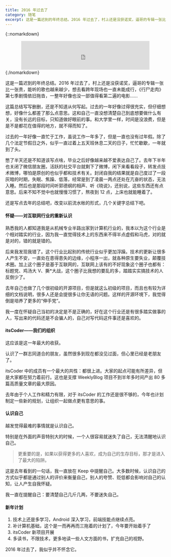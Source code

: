 ```yaml
---
title: 2016 年过去了
category: 随笔
excerpt: 这是一篇迟到的年终总结。2016 年过去了，村上还是没获诺奖，逼哥的专辑一张比一张贵，能听的歌也越来越少，想去看跨年现场也一直未能成行，《行尸走肉》第七季剧情依旧拖沓，一整年好像也没一部值得看第二遍的电影……
---
```


{::nomarkdown}
<center>
<iframe
frameborder="no" border="0" marginwidth="0" marginheight="0" width=80% height=90 src="http://music.163.com/outchain/player?type=2&id=31381877&auto=1&height=66">
</iframe>
</center>
{:/nomarkdown}



这是一篇迟到的年终总结。2016 年过去了，村上还是没获诺奖，逼哥的专辑一张比一张贵，能听的歌也越来越少，想去看跨年现场也一直未能成行，《行尸走肉》第七季剧情依旧拖沓，一整年好像也没一部值得看第二遍的电影……

这篇总结写写删删，还是不知道从何写起。过去的一年好像过得很充实，但仔细想想，好像什么都差了那么点意思。这和自己一直没想清楚自己到底想要做什么有关，没有长远的目标，只知道做好眼前的事。和大学里一样，时间是没浪费，但是是不是都花在值得的地方，就不得而知了。

过去的一年好像一直忙于工作，虽说工作一年多了，但是一直也没有过年假。除了几个法定节假日之外，似乎一直过着上五天班休息二天的日子，忙忙歇歇，一年就到了头。

憋了半天还是不知道该写点啥，毕业之后好像越来越不爱表达自己了。去年下半年也关闭了微信朋友圈，活跃的社交平台就剩下了微博，闲下来看看段子，转发点技术微博，哪怕是原创的也似乎都和技术有关。封闭自我的结果就是自己度过了一段灰暗的时期，失眠、焦躁、低落，经常是到了凌晨一两点还处在亢奋的状态，无法入睡。然后也是那段时间听郭德纲的相声、听《晓说》，还别说，这些东西还有点意思。后来不知不觉中也就慢慢习惯了，熬夜到 12 点，上床也就能睡着了。

还是写点去年的总结吧，改变以前流水帐的形式，几个关键字总结下吧。

#### 怀疑——对互联网行业的重新认识

熟悉我的人都知道我是从机械专业半路出家到计算机行业的，我本以为这个行业是个相对踏实的行业，因为我一直觉得技术上的东西来不得半点虚假和马虎，对的就是对的，错的就是错的。

后来我发现我错了。这个行业比起别的传统行业似乎更加浮躁。技术的更新让很多人产生不安，一直处在患得患失的边缘，小程序一出，就各种原生要失业，颠覆技术圈。加上这个圈子是基于互联网的，互联网上该有的不好现象这个圈子也都有：标题党、鸡汤大 V、撕*大战，这个圈子比我想的要乱的多，踏踏实实搞技术的人反倒少了。

去年自己也做了几个很初级的开源项目，但是就这么初级的项目，而且也有较为详细的文档说明，很多人还是会提很多让你无语的问题。这样的开源环境下，我觉得倒是培养了更多的“伸手党”。

我一度在怀疑自己当初的决定是不是正确的，好在这个行业还是有很多踏实做事的人，写出来的代码还是不会骗人的，自己对写代码这件事还是喜欢的。

#### itsCoder——我们的组织

这应该是这一年最大的收获。

认识了一群志同道合的朋友，虽然很多到现在都没见过面，但心里已经是老朋友了。

itsCoder 中的成员有一个最大的共性：都很上进。大家的起点可能有所差异，但是大家都在努力着前行。这也是支撑 WeeklyBlog 项目不到半年多时间产出 80 多篇高质量文章的最大原因。

去年由于个人工作和精力有限，对于 itsCoder 的工作还是很不够的，今年也计划制定一些新的规划，让组织一起做点更有意思的事。

#### 认识自己

越发觉得最难的事情就是认识自己。

特别是在外面的声音特别大的时候，一个人很容易就迷失了自己，无法清醒地认识自己。

> 更重要的是，如果以获得更多的人喜欢，成为自己的生存目标，那才是进入了最大的陷阱。

这是去年看到的一句话，我一直放在 Keep 中提醒自己。大多数时候，认识自己的方式似乎都是通过别人的评价来衡量自己，别人的夸赞、贬低都会影响对自己的认知，让人产生自我怀疑。

我一直在提醒自己：要清楚自己几斤几两，不要迷失自己。

#### 新年计划

1. 技术上还是多学习，Android 深入学习，前端技能点继续点亮。
2. 补计算机基础，这个是一而再再而三拖着的计划了，今年要开始着手了
3. itsCoder 新项目开展
4. 多读书，不限技术，更多地读一些人文方面的书，扩充自己的视野。

2016 年过去了，我似乎并不怀念它。


















